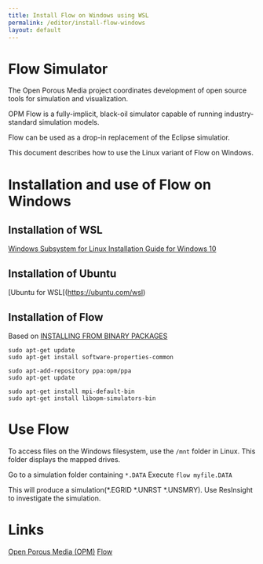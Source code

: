 ```yaml
---
title: Install Flow on Windows using WSL
permalink: /editor/install-flow-windows
layout: default
---
```


# Flow Simulator
The Open Porous Media project coordinates development of open source tools for simulation and visualization. 

OPM Flow is a fully-implicit, black-oil simulator capable of running industry-standard simulation models. 

Flow can be used as a drop-in replacement of the Eclipse simulatior.

This document describes how to use the Linux variant of Flow on Windows.

# Installation and use of Flow on Windows

## Installation of WSL
[Windows Subsystem for Linux Installation Guide for Windows 10](https://docs.microsoft.com/en-us/windows/wsl/install-win10)

## Installation of Ubuntu
[Ubuntu for WSL[(https://ubuntu.com/wsl)

## Installation of Flow

Based on [INSTALLING FROM BINARY PACKAGES](https://opm-project.org/?page_id=245)

```
sudo apt-get update
sudo apt-get install software-properties-common

sudo apt-add-repository ppa:opm/ppa
sudo apt-get update

sudo apt-get install mpi-default-bin
sudo apt-get install libopm-simulators-bin
```

# Use Flow

To access files on the Windows filesystem, use the `/mnt` folder in Linux. This folder displays the mapped drives.

Go to a simulation folder containing `*.DATA`
Execute
`flow myfile.DATA`

This will produce a simulation(*.EGRID *.UNRST *.UNSMRY). Use ResInsight to investigate the simulation.

# Links
[Open Porous Media (OPM)](https://opm-project.org/)
[Flow](https://opm-project.org/?page_id=19)

